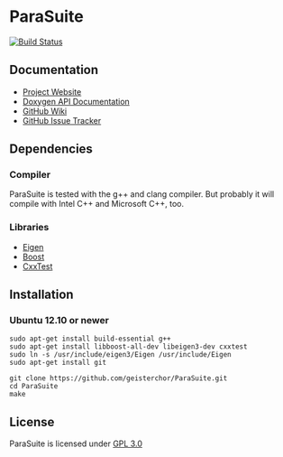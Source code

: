 ParaSuite
=========
[![Build Status](https://travis-ci.org/geisterchor/ParaSuite.png?branch=master)](https://travis-ci.org/geisterchor/ParaSuite)


Documentation
-------------
* [Project Website](http://parasuite.geisterchor.com)
* [Doxygen API Documentation](http://parasuite.geisterchor.com/doxygen)
* [GitHub Wiki](https://github.com/geisterchor/ParaSuite/wiki)
* [GitHub Issue Tracker](https://github.com/geisterchor/ParaSuite/issues)


Dependencies
------------
### Compiler
ParaSuite is tested with the g++ and clang compiler. But probably it will compile with Intel C++ and Microsoft C++, too.
### Libraries
* [Eigen](http://eigen.tuxfamily.org/)
* [Boost](http://www.boost.org/)
* [CxxTest](http://cxxtest.com/)


Installation
------------
### Ubuntu 12.10 or newer

    sudo apt-get install build-essential g++
    sudo apt-get install libboost-all-dev libeigen3-dev cxxtest
    sudo ln -s /usr/include/eigen3/Eigen /usr/include/Eigen
    sudo apt-get install git
    
    git clone https://github.com/geisterchor/ParaSuite.git
    cd ParaSuite
    make

License
-------
ParaSuite is licensed under [GPL 3.0](http://www.gnu.org/licenses/gpl-3.0)
